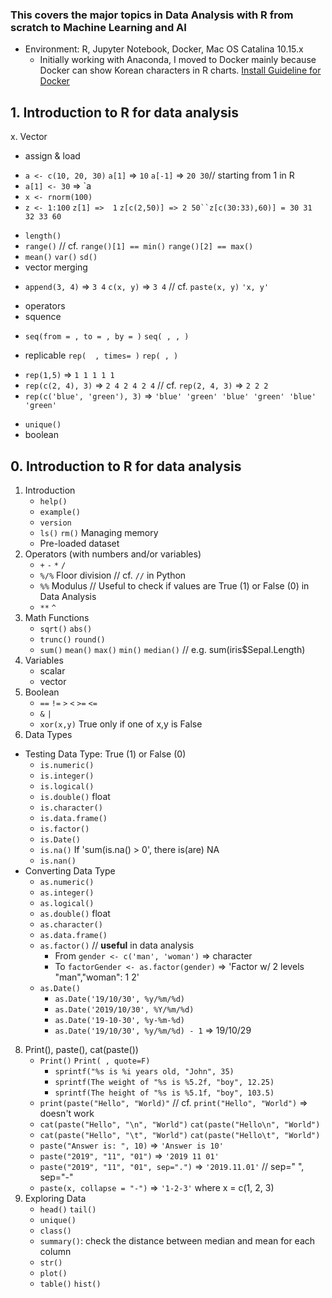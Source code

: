 ### This covers the major topics in Data Analysis with R from scratch to Machine Learning and AI

* Environment: R, Jupyter Notebook, Docker, Mac OS Catalina 10.15.x
     * Initially working with Anaconda, I moved to Docker mainly because Docker can show Korean characters in R charts.
[Install Guideline for Docker](https://datascienceschool.net/view-notebook/03c5b5a96a614ee588a74f05c720e67c/)


## 1. Introduction to R for data analysis
x. Vector
* assign & load
- `a <- c(10, 20, 30)` `a[1]` => `10` `a[-1]` => `20 30`// starting from 1 in R
- `a[1] <- 30` => `a
- `x <- rnorm(100)`
- `z <- 1:100` `z[1] =>  1` `z[c(2,50)] => 2 50``z[c(30:33),60)] = 30 31 32 33 60`
* `length()`
* `range()` // cf. `range()[1] == min()` `range()[2] == max()`
* `mean()` `var()` `sd()`
* vector merging
 - `append(3, 4)` => `3 4` `c(x, y)` => `3 4` // cf. `paste(x, y)` `'x, y'`
* operators
* squence
 - `seq(from = , to = , by = )` `seq( , , )`
* replicable `rep(  , times= )` `rep( , )`
 - `rep(1,5)` => `1 1 1 1 1`
 - `rep(c(2, 4), 3)` => `2 4 2 4 2 4` // cf. `rep(2, 4, 3)` => `2 2 2`
 - `rep(c('blue', 'green'), 3)` => `'blue' 'green' 'blue' 'green' 'blue' 'green'`
* `unique()`
* boolean

## 0. Introduction to R for data analysis
1. Introduction
     * `help()`
     * `example()`
     * `version`
     * `ls()` `rm()` Managing memory 
     * Pre-loaded dataset
2. Operators (with numbers and/or variables)
     * `+` `-` `*` `/`
     * `%/%` Floor division // cf. `//` in Python
     * `%%`  Modulus // Useful to check if values are True (1) or False (0) in Data Analysis
     * `**` `^`
4. Math Functions
     * `sqrt()` `abs()`
     * `trunc()` `round()`
     * `sum()` `mean()` `max()` `min()` `median()` // e.g. sum(iris$Sepal.Length)
5. Variables
    * scalar
    * vector 
6. Boolean
     * `==` `!=` `>` `<` `>=` `<=`
     * `&` `|`
     * `xor(x,y)` True only if one of x,y is False
7. Data Types
- Testing Data Type: True (1) or False (0)
     * `is.numeric()` 
     * `is.integer()` 
     * `is.logical()`
     * `is.double()` float
     * `is.character()`
     * `is.data.frame()`
     * `is.factor()`
     * `is.Date()`
     * `is.na()` If 'sum(is.na(<data>) > 0', there is(are) NA
     * `is.nan()`
- Converting Data Type
     * `as.numeric()` 
     * `as.integer()` 
     * `as.logical()`
     * `as.double()` float
     * `as.character()`
     * `as.data.frame()`
     * `as.factor()` // **useful** in data analysis
          * From `gender <- c('man', 'woman')` => character
          * To `factorGender <- as.factor(gender)` => 'Factor w/ 2 levels "man","woman": 1 2' 
     * `as.Date()`
          * `as.Date('19/10/30', %y/%m/%d)`
          * `as.Date('2019/10/30', %Y/%m/%d)` 
          * `as.Date('19-10-30', %y-%m-%d)`
          * `as.Date('19/10/30', %y/%m/%d) - 1` => 19/10/29
8. Print(), paste(), cat(paste())
     * `Print()` `Print( , quote=F)`
          * `sprintf("%s is %i years old, "John", 35)`
          * `sprintf(The weight of "%s is %5.2f, "boy", 12.25)`
          * `sprintf(The height of "%s is %5.1f, "boy", 103.5)`
     * `print(paste("Hello", "World)"` //  cf. `print("Hello", "World")` => doesn't work
     * `cat(paste("Hello", "\n", "World")` `cat(paste("Hello\n", "World")`
     * `cat(paste("Hello", "\t", "World")` `cat(paste("Hello\t", "World")`
     * `paste("Answer is: ", 10)` => `'Answer is 10'`
     * `paste("2019", "11", "01")` => `'2019 11 01'`
     * `paste("2019", "11", "01", sep=".")` => `'2019.11.01'` // sep=" ", sep="-"
     * `paste(x, collapse = "-")` => `'1-2-3'` where x = c(1, 2, 3) 
9. Exploring Data
     * `head()` `tail()`
     * `unique()`
     * `class()`
     * `summary()`: check the distance between median and mean for each column
     * `str()`
     * `plot()`
     * `table()` `hist()`
